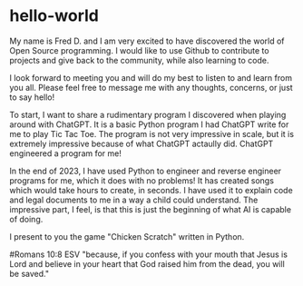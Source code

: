 # hello-world

My name is Fred D. and I am very excited to have discovered the world of Open Source programming.
I would like to use Github to contribute to projects and give back to the community, while also learning to code.

I look forward to meeting you and will do my best to listen to and learn from you all. 
Please feel free to message me with any thoughts, concerns, or just to say hello!

To start, I want to share a rudimentary program I discovered when playing around with ChatGPT.
It is a basic Python program I had ChatGPT write for me to play Tic Tac Toe. 
The program is not very impressive in scale, but it is extremely impressive because of what ChatGPT actaully did.
ChatGPT engineered a program for me!

In the end of 2023, I have used Python to engineer and reverse engineer programs for me, which it does with no problems!
It has created songs which would take hours to create, in seconds. 
I have used it to explain code and legal documents to me in a way a child could understand.
The impressive part, I feel, is that this is just the beginning of what AI is capable of doing.

I present to you the game "Chicken Scratch" written in Python. 

#Romans 10:8 ESV "because, if you confess with your mouth that Jesus is Lord and believe in your heart that God raised him from the dead, you will be saved."
